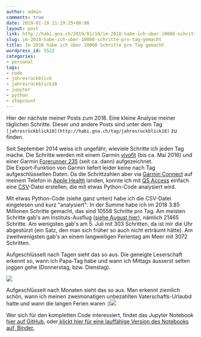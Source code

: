 ```yaml
---
author: admin
comments: true
date: 2019-01-10 21:19:25+00:00
layout: post
link: http://habi.gna.ch/2019/01/10/im-2018-habe-ich-uber-10000-schritte-pro-tag-gemacht/
slug: im-2018-habe-ich-uber-10000-schritte-pro-tag-gemacht
title: Im 2018 habe ich über 10000 Schritte pro Tag gemacht
wordpress_id: 5522
categories:
- personal
tags:
- code
- jahresrückblick
- jahresrückblick18
- jupyter
- python
- stepcount
---
```


Hier der nächste meiner Posts zum 2018. Eine kleine Analyse meiner täglichen Schritte. Dieser und andere Posts sind unter dem Tag `[jahresrückblick18](http://habi.gna.ch/tag/jahresruckblick18)` zu finden.

Seit September 2014 weiss ich ungefähr, wieviele Schritte ich jeden Tag mache. Die Schritte werden mit einem Garmin [vívofit](https://buy.garmin.com/en-US/US/p/143405) (bis ca. Mai 2016) und einer Garmin [Forerunner 235](https://buy.garmin.com/en-US/US/p/529988) (seit ca. dann) aufgezeichnet.  
Die Export-Funktion von Garmin liefert leider keine nach Tag aufgeschlüsselten Daten. Da die Schrittzahlen aber via [Garmin Connect](https://connect.garmin.com/) auf meinem Telefon in [Apple Health](https://www.apple.com/ios/health/) landen, konnte ich mit [QS Access](http://quantifiedself.com/qs-access-app/) einfach eine [CSV](ttps://en.wikipedia.org/wiki/Comma-separated_values)-Datei erstellen, die mit etwas Python-Code analysiert wird.

Mit etwas Python-Code (siehe ganz unten) habe ich die CSV-Datei eingelesen und kurz "analysiert": In der Summe habe ich im 2018 3.85 Millionen Schritte gemacht, das sind 10558 Schritte pro Tag. Am meisten Schritte gab's am Instituts-Ausflug ([siehe August hier](http://habi.gna.ch/2019/01/08/2018-in-bildern/)), nämlich 21465 Schritte. Am wenigsten gab's am 5. Juli mit 303 Schritten, da ist mir die Uhr abgestürzt (ein Satz, den man sich früher so auch nicht erträumt hätte). Am zweitwenigsten gab's an einem langweiligen Ferientag am Meer mit 3072 Schritten.

Aufgeschlüsselt nach Tagen sieht das so aus. Die geneigte Leserschaft erkennt so, wann ich Papa-Tag habe und wann ich Mittags äusserst selten joggen gehe (Donnerstag, bzw. Dienstag).

![](http://habi.gna.ch/wp-content/uploads/2019/01/output_17_0.png)

Aufgeschlüsselt nach Monaten sieht das so aus. Man erkennt ziemlich schön, wann ich meinen zweimonatigen unbezahlten Vaterschafts-Urlaubd hatte und wann die langen Ferien waren :)![](http://habi.gna.ch/wp-content/uploads/2019/01/output_18_0.png)



Wer sich für den kompletten Code interessiert, findet das Jupyter Notebook [hier auf GitHub](https://github.com/habi/steps), oder[ klickt hier für eine lauffähige Version des Notebooks auf  Binder.](https://mybinder.org/v2/gh/habi/steps/master)
